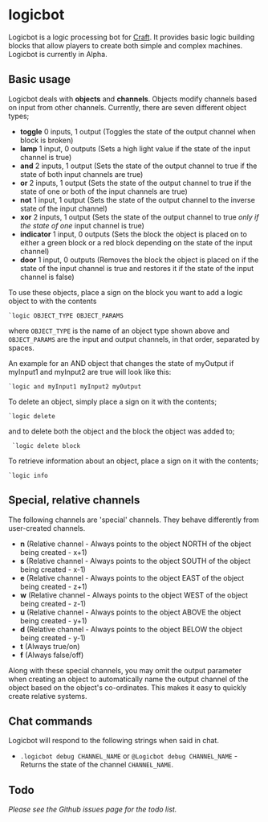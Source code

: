 logicbot
========

Logicbot is a logic processing bot for [Craft](http://www.michaelfogleman.com/craft/). It provides basic logic building blocks that allow players to create both simple and complex machines. Logicbot is currently in Alpha.

Basic usage
-----------

Logicbot deals with **objects** and **channels**. Objects modify channels based on input from other channels. Currently, there are seven different object types;

  - **toggle** 0 inputs, 1 output (Toggles the state of the output channel when block is broken)
  - **lamp** 1 input, 0 outputs (Sets a high light value if the state of the input channel is true)
  - **and** 2 inputs, 1 output (Sets the state of the output channel to true if the state of both input channels are true)
  - **or** 2 inputs, 1 output (Sets the state of the output channel to true if the state of one or both of the input channels are true)
  - **not** 1 input, 1 output (Sets the state of the output channel to the inverse state of the input channel)
  - **xor** 2 inputs, 1 output (Sets the state of the output channel to true *only if the state of one* input channel is true)
  - **indicator** 1 input, 0 outputs (Sets the block the object is placed on to either a green block or a red block depending on the state of the input channel)
  - **door** 1 input, 0 outputs (Removes the block the object is placed on if the state of the input channel is true and restores it if the state of the input channel is false)

To use these objects, place a sign on the block you want to add a logic object to with the contents

  `` `logic OBJECT_TYPE OBJECT_PARAMS ``

where ``OBJECT_TYPE`` is the name of an object type shown above and ``OBJECT_PARAMS`` are the input and output channels, in that order, separated by spaces.

An example for an AND object that changes the state of myOutput if myInput1 and myInput2 are true will look like this:

  `` `logic and myInput1 myInput2 myOutput ``

To delete an object, simply place a sign on it with the contents;

  `` `logic delete ``
  
and to delete both the object and the block the object was added to;
  
  `` `logic delete block``

To retrieve information about an object, place a sign on it with the contents;

  `` `logic info ``

Special, relative channels
--------------------------

The following channels are 'special' channels. They behave differently from user-created channels.

  - **n** (Relative channel - Always points to the object NORTH of the object being created - x+1)
  - **s** (Relative channel - Always points to the object SOUTH of the object being created - x-1)
  - **e** (Relative channel - Always points to the object EAST of the object being created - z+1)
  - **w** (Relative channel - Always points to the object WEST of the object being created - z-1)
  - **u** (Relative channel - Always points to the object ABOVE the object being created - y+1)
  - **d** (Relative channel - Always points to the object BELOW the object being created - y-1)
  - **t** (Always true/on)
  - **f** (Always false/off)
  
Along with these special channels, you may omit the output parameter when creating an object to automatically name the output channel of the object based on the object's co-ordinates. This makes it easy to quickly create relative systems.

Chat commands
-------------

Logicbot will respond to the following strings when said in chat.

  - ``.logicbot debug CHANNEL_NAME`` or ``@Logicbot debug CHANNEL_NAME`` - Returns the state of the channel ``CHANNEL_NAME``.

Todo
----

 *Please see the Github issues page for the todo list.*
